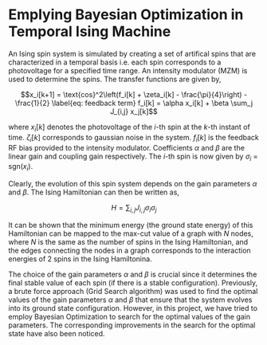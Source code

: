 # Emplying Bayesian Optimization in Temporal Ising Machine
An Ising spin system is simulated by creating a set of artifical spins that are characterized in a temporal basis i.e. each spin corresponds to a photovoltage for a specified time range. An intensity modulator (MZM) is used to determine the spins. The transfer functions are given by,
```math \label{eq: transfer equation}
x_i[k+1] = \text{cos}^2\left(f_i[k] + \zeta_i[k] - \frac{\pi}{4}\right) - \frac{1}{2}
\label{eq: feedback term}
f_i[k] = \alpha x_i[k] + \beta \sum_j J_{i,j} x_j[k]
```

where $x_i[k]$ denotes the photovoltage of the $i$-th spin at the $k$-th instant of time. $\zeta_i[k]$ corresponds to gaussian noise in the system. $f_i[k]$ is the feedback RF bias provided to the intensity modulator. Coefficients $\alpha$ and $\beta$ are the linear gain and coupling gain respectively. The $i$-th spin is now given by $\sigma_i$ = sgn($x_i$).

Clearly, the evolution of this spin system depends on the gain parameters $\alpha$ and $\beta$. The Ising Hamiltonian can then be written as,
```math \label{eq: Hamiltonian}
H = \sum_{i, j} J_{i,j} \sigma_i \sigma_j
```

It can be shown that the minimum energy (the ground state energy) of this Hamiltonian can be mapped to the max-cut value of a graph with $N$ nodes, where $N$ is the same as the number of spins in the Ising Hamiltonian, and the edges connecting the nodes in a graph corresponds to the interaction energies of 2 spins in the Ising Hamiltonina.

The choice of the gain parameters $\alpha$ and $\beta$ is crucial since it determines the final stable value of each spin (if there is a stable configuration). Previously, a brute force approach (Grid Search algorithm) was used to find the optimal values of the gain parameters $\alpha$ and $\beta$ that ensure that the system evolves into its ground state configuration. However, in this project, we have tried to employ Bayesian Optimization to search for the optimal values of the gain parameters. The corresponding improvements in the search for the optimal state have also been noticed.
